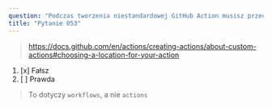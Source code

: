 ```yaml
---
question: "Podczas tworzenia niestandardowej GitHub Action musisz przechowywać kod źródłowy w katalogu `.github/workflows`"
title: "Pytanie 053"
---
```


> https://docs.github.com/en/actions/creating-actions/about-custom-actions#choosing-a-location-for-your-action
1. [x] Fałsz
1. [ ] Prawda
> To dotyczy `workflows`, a nie `actions`
